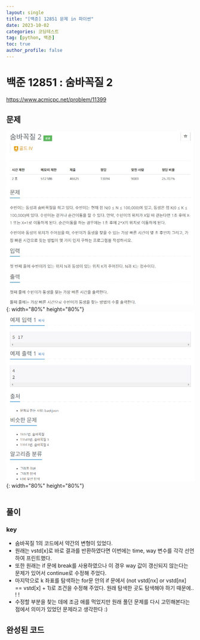 ```yaml
---
layout: single
title: "[백준] 12851 문제 in 파이썬"
date: 2023-10-02
categories: 코딩테스트
tag: [python, 백준]
toc: true
author_profile: false
---
```


# 백준 12851 : 숨바꼭질 2

<a href="https://www.acmicpc.net/problem/12851">https://www.acmicpc.net/problem/11399</a>

## 문제

![1](/images/baekjoon/1002/12851/1.jpg){: width="80%" height="80%"}
![2](/images/baekjoon/1002/12851/2.png){: width="80%" height="80%"}
<br><br>

## 풀이

### key

- 숨바꼭질 1의 코드에서 약간의 변형이 있었다.
- 원래는 vstd[x]로 바로 결과를 반환하였다면 이번에는 time, way 변수를 각각 선언하여 프린트했다.
- 또한 원래는 if 문에 break를 사용하였으나 이 경우 way 값이 갱신되지 않는다는 문제가 있어서 continue로 수정해 주었다.
- 마지막으로 k 좌표를 탐색하는 for문 안의 if 문에서 (not vstd[nx] or vstd[nx] == vstd[x] + 1)로 조건을 수정해 주었다. 원래 탐색한 곳도 탐색해야 하기 때문에.. ! !
- 수정할 부분을 찾는 데에 조금 애를 먹었지만 원래 풀던 문제를 다시 고민해본다는 점에서 의미가 있었던 문제라고 생각한다 :)

## 완성된 코드

<script src="https://gist.github.com/BEANyyy/51a5fa99d2e37be718cf1fac7c8b4ba4.js"></script>
